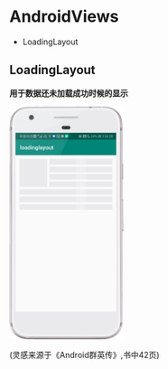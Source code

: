 # AndroidViews
* LoadingLayout


## LoadingLayout
**用于数据还未加载成功时候的显示**

<img src="https://github.com/negier/AndroidViews/blob/master/loadinglayout/screenshot_loadinglayout.png" width="40%" align="left|bottom"/>

(灵感来源于《Android群英传》,书中42页)
